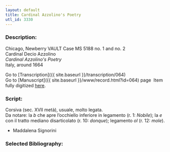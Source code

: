 ```yaml
---
layout: default
title: Cardinal Azzolino's Poetry
utl_id: 3330
---
```


###  Description:

Chicago, Newberry VAULT Case MS 5188 no. 1 and no. 2<br>
Cardinal Decio Azzolino<br>
_Cardinal Azzolino's Poetry_<br>
Italy, around 1664

Go to [Transcription]({{ site.baseurl }}/transcription/064)<br>
Go to [Manuscript]({{ site.baseurl }}/www/record.html?id=064) page 
Item fully digitized [here](https://collections.newberry.org/asset-management/2KXJ8Z9UZSD1).

###  Script:

Corsiva (sec. XVII metà), usuale, molto legata.<br>
Da notare: la _b_ che apre l’occhiello inferiore in legamento (r. 1: _Nobile_); la _e_ con il tratto mediano disarticolato (r. 10: _donque_); legamento _ol_ (r. 12: _mole_).<br>
- Maddalena Signorini

###  Selected Bibliography:



